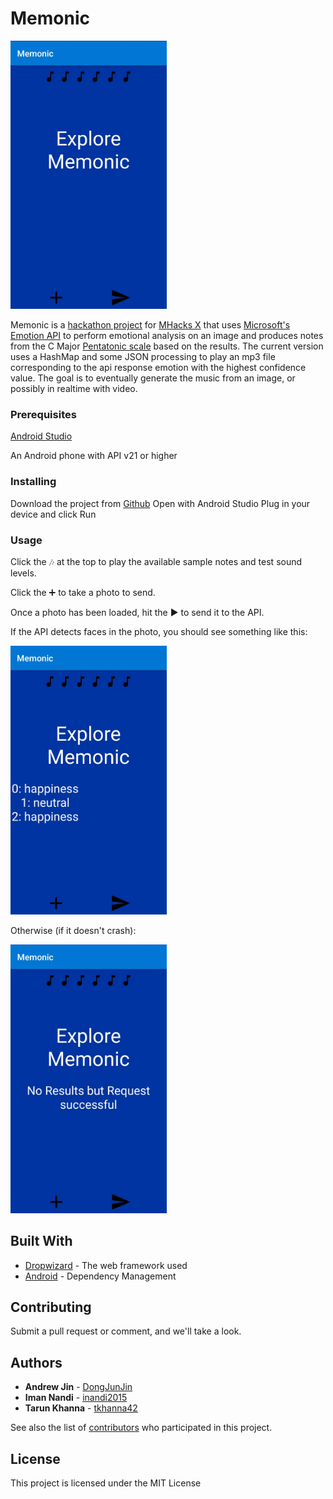 # Memonic

[<img src="https://github.com/DongJunJin/Memonic/raw/master/screenshots/Main.jpeg" width="250">](https://github.com/DongJunJin/Memonic/raw/master/screenshots/Main.jpeg)

Memonic is a [hackathon project](https://devpost.com/software/memonic) for [MHacks X](https://mhacks.org/) that uses [Microsoft's Emotion API](https://azure.microsoft.com/en-us/services/cognitive-services/emotion/) to perform emotional analysis on an image and produces notes from the C Major [Pentatonic scale](https://en.wikipedia.org/wiki/Pentatonic_scale) based on the results. The current version uses a HashMap and some JSON processing to play an mp3 file corresponding to the api response emotion with the highest confidence value. The goal is to eventually generate the music from an image, or possibly in realtime with video.

### Prerequisites

[Android Studio](https://developer.android.com/studio/index.html)

An Android phone with API v21 or higher

### Installing

Download the project from [Github](https://github.com/DongJunJin/Memonic)
Open with Android Studio
Plug in your device and click Run

### Usage

Click the :notes: at the top to play the available sample notes and test sound levels.

Click the :heavy_plus_sign: to take a photo to send.

Once a photo has been loaded, hit the :arrow_forward: to send it to the API.

If the API detects faces in the photo, you should see something like this:

[<img src="https://github.com/DongJunJin/Memonic/raw/master/screenshots/ResultWithFaces.jpeg" width="250">](https://github.com/DongJunJin/Memonic/raw/master/screenshots/ResultWithFaces.jpeg)

Otherwise (if it doesn't crash):

[<img src="https://github.com/DongJunJin/Memonic/raw/master/screenshots/ResultWithoutFaces.jpeg" width="250">](https://github.com/DongJunJin/Memonic/raw/master/screenshots/ResultWithoutFaces.jpeg)



## Built With

* [Dropwizard](http://www.dropwizard.io/1.0.2/docs/) - The web framework used
* [Android](https://maven.apache.org/) - Dependency Management

## Contributing

Submit a pull request or comment, and we'll take a look.

## Authors

* **Andrew Jin** - [DongJunJin](https://github.com/DongJunJin)
* **Iman Nandi** - [inandi2015](https://github.com/inandi2015)
* **Tarun Khanna** - [tkhanna42](https://github.com/tkhanna42)

See also the list of [contributors](https://github.com/DongJunJin/Memonic/contributors) who participated in this project.

## License

This project is licensed under the MIT License

